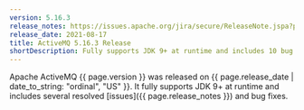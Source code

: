 ```yaml
---
version: 5.16.3
release_notes: https://issues.apache.org/jira/secure/ReleaseNote.jspa?projectId=12311210&version=12350105
release_date: 2021-08-17
title: ActiveMQ 5.16.3 Release
shortDescription: Fully supports JDK 9+ at runtime and includes 10 bug fixes, 15 dependency upgrades, and 3 enhancements.
---
```

Apache ActiveMQ {{ page.version }} was released on {{ page.release_date | date_to_string: "ordinal", "US" }}. It fully supports JDK 9+ at runtime and includes several resolved [issues]({{ page.release_notes }}) and bug fixes.
